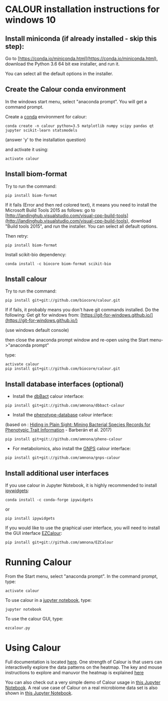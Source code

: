 CALOUR installation instructions for windows 10
===============================================

Install miniconda (if already installed - skip this step):
----------------------------------------------------------
Go to [https://conda.io/miniconda.html](https://conda.io/miniconda.html), download the Python 3.6 64 bit exe installer, and run it.

You can select all the default options in the installer.

Create the Calour conda environment
-----------------------------------
In the windows start menu, select "anaconda prompt". You will get a command prompt.

Create a [conda](http://conda.pydata.org/docs/install/quick.html) environment for calour:
```
conda create -n calour python=3.5 matplotlib numpy scipy pandas qt jupyter scikit-learn statsmodels
```
(answer 'y' to the installation question)

and activate it using:
```
activate calour
```

Install biom-format
-------------------
Try to run the command:
```
pip install biom-format
```
If it fails (Error and then red colored text), it means you need to install the Microsoft Build Tools 2015 as follows:
go to [http://landinghub.visualstudio.com/visual-cpp-build-tools](http://landinghub.visualstudio.com/visual-cpp-build-tools), download "Build tools 2015", and run the installer. You can select all default options.

Then retry:
```
pip install biom-format
```

Install scikit-bio dependency:
```
conda install -c biocore biom-format scikit-bio
```

Install calour
--------------
Try to run the command:
```
pip install git+git://github.com/biocore/calour.git
```

If if fails, it probably means you don't have git commands installed. Do the following:
Get git for windows from: [https://git-for-windows.github.io/](https://git-for-windows.github.io/)

(use windows default console)

then close the anaconda prompt window and re-open using the Start menu->"anaconda prompt"

type:
```
activate calour
pip install git+git://github.com/biocore/calour.git
```


Install database interfaces (optional)
--------------------------------------
* Install the [dbBact](http://www.dbbact.org) calour interface:
```
pip install git+git://github.com/amnona/dbbact-calour
```


* Install the [phenotype-database](https://doi.org/10.6084/m9.figshare.4272392) calour interface:

(based on : [Hiding in Plain Sight: Mining Bacterial Species Records for Phenotypic Trait Information](http://msphere.asm.org/content/2/4/e00237-17) - Barberán et al. 2017)
```
pip install git+git://github.com/amnona/pheno-calour
```

* For metabolomics, also install the [GNPS](http://gnps.ucsd.edu/) calour interface:
```
pip install git+git://github.com/amnona/gnps-calour
```

Install additional user interfaces
----------------------------------

If you use calour in Jupyter Notebook, it is highly recommended to
install [ipywidgets](https://github.com/jupyter-widgets/ipywidgets):
```
conda install -c conda-forge ipywidgets
```
or
```
pip install ipywidgets
```

If you would like to use the graphical user interface, you will need to install
the GUI interface [EZCalour](https://github.com/amnona/EZCalour):
```
pip install git+git://github.com/amnona/EZCalour
```

Running Calour
==============
From the Start menu, select "anaconda prompt". In the command prompt, type:
```
activate calour
```
To use calour in a [jupyter notebook](http://jupyter.org/), type:
```
jupyter notebook
```

To use the calour GUI, type:
```
ezcalour.py
```

Using Calour
============
Full documentation is located
[here](http://biocore.github.io/calour/). One strength of Calour is
that users can interactivelly explore the data patterns on the
heatmap. The key and mouse instructions to explore and manuvor the heatmap is explained
[here](http://biocore.github.io/calour/generated/calour.heatmap.plot.html#calour.heatmap.plot)

You can also check out a very simple demo of Calour usage in [this
Jupyter
Notebook](https://github.com/biocore/calour/blob/master/notebooks/demo.ipynb).
A real use case of Calour on a real microbiome data set is also shown
in [this Jupyter
Notebook](https://github.com/biocore/calour/blob/master/notebooks/.ipynb).
